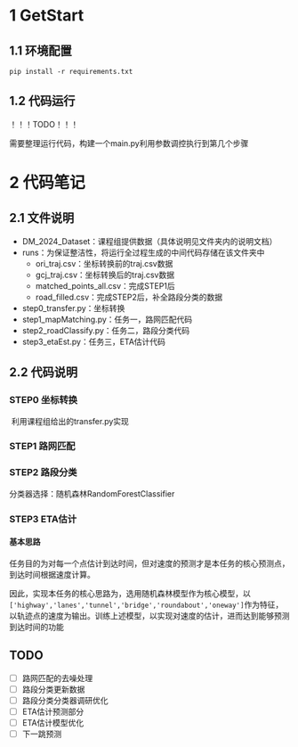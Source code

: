 

# 1 GetStart

## 1.1 环境配置

```
pip install -r requirements.txt
```

## 1.2 代码运行

！！！TODO！！！

需要整理运行代码，构建一个main.py利用参数调控执行到第几个步骤

# 2 代码笔记

## 2.1 文件说明

- DM_2024_Dataset：课程组提供数据（具体说明见文件夹内的说明文档）
- runs：为保证整洁性，将运行全过程生成的中间代码存储在该文件夹中
  - ori_traj.csv：坐标转换前的traj.csv数据
  - gcj_traj.csv：坐标转换后的traj.csv数据
  - matched_points_all.csv：完成STEP1后
  - road_filled.csv：完成STEP2后，补全路段分类的数据
- step0_transfer.py：坐标转换
- step1_mapMatching.py：任务一，路网匹配代码
- step2_roadClassify.py：任务二，路段分类代码
- step3_etaEst.py：任务三，ETA估计代码

## 2.2 代码说明

### STEP0 坐标转换

​		利用课程组给出的transfer.py实现

### STEP1 路网匹配

### STEP2 路段分类

分类器选择：随机森林RandomForestClassifier

### STEP3 ETA估计

#### 基本思路

​		任务目的为对每一个点估计到达时间，但对速度的预测才是本任务的核心预测点，到达时间根据速度计算。

​		因此，实现本任务的核心思路为，选用随机森林模型作为核心模型，以`['highway','lanes','tunnel','bridge','roundabout','oneway']`作为特征，以轨迹点的速度为输出。训练上述模型，以实现对速度的估计，进而达到能够预测到达时间的功能





## TODO

- [ ] 路网匹配的去噪处理
- [ ] 路段分类更新数据
- [ ] 路段分类分类器调研优化
- [ ] ETA估计预测部分
- [ ] ETA估计模型优化
- [ ] 下一跳预测